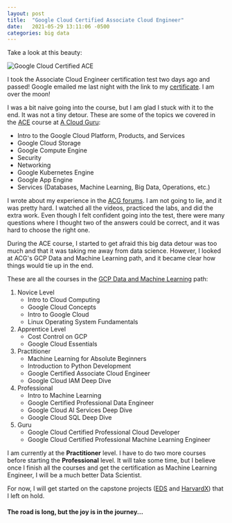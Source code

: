 ```yaml
---
layout: post
title:  "Google Cloud Certified Associate Cloud Engineer"
date:   2021-05-29 13:11:06 -0500
categories: big data
---
```

Take a look at this beauty:

![Google Cloud Certified ACE](/my_blog/assets/images/ggcace.png)

I took the Associate Cloud Engineer certification test two days ago and passed! Google emailed me last night with the link to my [certificate][cert]. I am over the moon!

I was a bit naive going into the course, but I am glad I stuck with it to the end. It was not a tiny detour. These are some of the topics we covered in the [ACE][ace] course at [A Cloud Guru][acg]:

* Intro to the Google Cloud Platform, Products, and Services
* Google Cloud Storage
* Google Compute Engine   
* Security  
* Networking
* Google Kubernetes Engine
* Google App Engine
* Services (Databases, Machine Learning, Big Data, Operations, etc.)

I wrote about my experience in the [ACG forums][acg post]. I am not going to lie, and it was pretty hard. I watched all the videos, practiced the labs, and did the extra work. Even though I felt confident going into the test, there were many questions where I thought two of the answers could be correct, and it was hard to choose the right one.

During the ACE course, I started to get afraid this big data detour was too much and that it was taking me away from data science. However, I looked at ACG's GCP Data and Machine Learning path, and it became clear how things would tie up in the end.

These are all the courses in the [GCP Data and Machine Learning][DM path] path:

1. Novice Level
	* Intro to Cloud Computing
	* Google Cloud Concepts
	* Intro to Google Cloud
	* Linux Operating System Fundamentals
2. Apprentice Level
	* Cost Control on GCP
	* Google Cloud Essentials
3. Practitioner
	* Machine Learning for Absolute Beginners
	* Introduction to Python Development
	* Google Certified Associate Cloud Engineer
	* Google Cloud IAM Deep Dive
4. Professional
	* Intro to Machine Learning
	* Google Certified Professional Data Engineer
	* Google Cloud AI Services Deep Dive
	* Google Cloud SQL Deep Dive
5. Guru
	* Google Cloud Certified Professional Cloud Developer
	* Google Cloud Certified Professional Machine Learning Engineer
	
I am currently at the **Practitioner** level. I have to do two more courses before starting the **Professional** level. It will take some time, but I believe once I finish all the courses and get the certification as Machine Learning Engineer, I will be a much better Data Scientist.

For now, I will get started on the capstone projects ([EDS][eds] and [HarvardX][capstone]) that I left on hold.

#### The road is long, but the joy is in the journey...

[cert]: https://www.credential.net/89c7c1df-eda9-4e11-bcfc-d061c414cc30
[ace]: https://acloudguru.com/course/google-certified-associate-cloud-engineer
[acg]: https://acloudguru.com/
[acg post]: https://acloud.guru/forums/gcp-certified-associate-cloud-engineer/discussion/-MaiuHJ8ivfCuDw7rJ-L/google_cloud_associate_cloud_e
[DM path]: https://learn.acloud.guru/learning-path/gcp-data-ml
[eds]: https://elitedatascience.com
[capstone]: https://www.edx.org/course/data-science-capstone